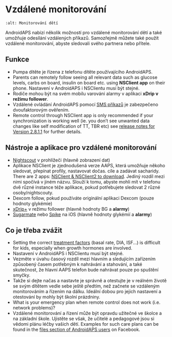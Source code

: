 # Vzdálené monitorování

```{image} ../images/KidsMonitoring.png
:alt: Monitorování dětí
```

AndroidAPS nabízí několik možností pro vzdálené monitorování dětí a také umožňuje odesílání vzdálených příkazů. Samozřejmě můžete také použít vzdálené monitorování, abyste sledovali svého partnera nebo přítele.

## Funkce

- Pumpa dítěte je řízena z telefonu dítěte používajícího AndroidAPS.
- Parents can remotely follow seeing all relevant data such as glucose levels, carbs on board, insulin on board etc. using **NSClient app** on their phone. Nastavení v AndroidAPS i NSClientu musí být stejné.
- Rodiče mohou být na svém mobilu varováni alarmy v aplikaci **xDrip v režimu follower**.
- Vzdálené ovládání AndroidAPS pomocí [SMS příkazů](../Children/SMS-Commands.md) je zabezpečeno dvoufaktorovým ověřením.
- Remote control through NSClient app is only recommended if your synchronization is working well (ie. you don’t see unwanted data changes like self modification of TT, TBR etc) see [release notes for Version 2.8.1.1](Releasenotes-important-hints-2-8-1-1) for further details.

## Nástroje a aplikace pro vzdálené monitorování

- [Nightscout](https://nightscout.github.io/) v prohlížeči (hlavně zobrazení dat)
- Aplikace NSClient je zjednodušená verze AAPS, která umožňuje někoho sledovat, přepínat profily, nastavovat dočas. cíle a zadávat sacharidy. There are 2 apps:  [NSClient & NSClient2 to download](https://github.com/nightscout/AndroidAPS/releases/). Jediný rozdíl mezi nimi spočívá v jiném názvu. Slouží k tomu, abyste mohli mít v telefonu dvě různé instance téže aplikace, pokud potřebujete sledovat 2 různé osoby/nightscouty.
- Dexcom follow, pokud používáte originální aplikaci Dexcom (pouze hodnoty glykémie)
- [xDrip+](../Configuration/xdrip.md) v režimu follower (hlavně hodnoty BG a **alarmy**)
- [Sugarmate](https://sugarmate.io/) nebo [Spike](https://spike-app.com/) na iOS (hlavně hodnoty glykémií a **alarmy**)

## Co je třeba zvážit

- Setting the correct [treatment factors](FAQ-how-to-begin) (basal rate, DIA, ISF...) is difficult for kids, especially when growth hormones are involved.
- Nastavení v AndroidAPS i NSClientu musí být stejné.
- Vezměte v úvahu časový rozdíl mezi hlavním a sledujícím zařízením způsobený časem potřebným k nahrávání a stahování, a také skutečnost, že hlavní AAPS telefon bude nahrávat pouze po spuštění smyčky.
- Takže si dejte načas a nastavte je správně a otestujte je v reálném životě se svým dítětem vedle sebe ještě předtím, než začnete se vzdáleným monitorováním a řízením na dálku. Ideální dobou pro jejich nastavení a otestování by mohly být školní prázdniny.
- What is your emergency plan when remote control does not work (i.e. network problems)?
- Vzdálené monitorování a řízení může být opravdu užitečné ve školce a na základní škole. Ujistěte se však, že učitelé a pedagogové jsou si vědomi plánu léčby vašich dětí. Examples for such care plans can be found in the [files section of AndroidAPS users](https://www.facebook.com/groups/AndroidAPSUsers/files/) on Facebook.
